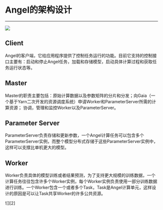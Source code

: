 # Angel的架构设计

---

![][1]

## Client
Angel的客户端，它给应用程序提供了控制任务运行的功能。目前它支持的控制接口主要有：启动和停止Angel任务，加载和存储模型，启动具体计算过程和获取任务运行状态等。
## Master
Master的职责主要包括：原始计算数据以及参数矩阵的分片和分发；向Gaia（一个基于Yarn二次开发的资源调度系统）申请Worker和ParameterServer所需的计算资源； 协调，管理和监控Worker以及ParameterServer。
## Parameter Server
ParameterServer负责存储和更新参数，一个Angel计算任务可以包含多个ParameterServer实例，而整个模型分布式存储于这些ParameterServer实例中，这样可以支撑比单机更大的模型。
## Worker
Worker负责具体的模型训练或者结果预测，为了支持更大规模的训练数据，一个计算任务往往包含许多个Worker实例，每个Worker实例负责使用一部分训练数据进行训练。一个Worker包含一个或者多个Task，Task是Angel计算单元，这样设计的原因是可以让Task共享Worker的许多公共资源。

![][2]

[1]: ../img/angel_architecture_1.png